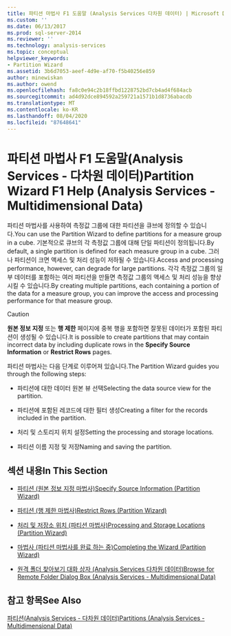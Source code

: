 ```yaml
---
title: 파티션 마법사 F1 도움말 (Analysis Services 다차원 데이터) | Microsoft Docs
ms.custom: ''
ms.date: 06/13/2017
ms.prod: sql-server-2014
ms.reviewer: ''
ms.technology: analysis-services
ms.topic: conceptual
helpviewer_keywords:
- Partition Wizard
ms.assetid: 3b6d7053-aeef-4d9e-af70-f5b40256e859
author: minewiskan
ms.author: owend
ms.openlocfilehash: fa8c0e94c2b18ffbd1228752bd7cb4ad4f684acb
ms.sourcegitcommit: ad4d92dce894592a259721a1571b1d8736abacdb
ms.translationtype: MT
ms.contentlocale: ko-KR
ms.lasthandoff: 08/04/2020
ms.locfileid: "87648641"
---
```

# <a name="partition-wizard-f1-help-analysis-services---multidimensional-data"></a><span data-ttu-id="62a64-102">파티션 마법사 F1 도움말(Analysis Services - 다차원 데이터)</span><span class="sxs-lookup"><span data-stu-id="62a64-102">Partition Wizard F1 Help (Analysis Services - Multidimensional Data)</span></span>
  <span data-ttu-id="62a64-103">파티션 마법사를 사용하여 측정값 그룹에 대한 파티션을 큐브에 정의할 수 있습니다.</span><span class="sxs-lookup"><span data-stu-id="62a64-103">You can use the Partition Wizard to define partitions for a measure group in a cube.</span></span> <span data-ttu-id="62a64-104">기본적으로 큐브의 각 측정값 그룹에 대해 단일 파티션이 정의됩니다.</span><span class="sxs-lookup"><span data-stu-id="62a64-104">By default, a single partition is defined for each measure group in a cube.</span></span> <span data-ttu-id="62a64-105">그러나 파티션이 크면 액세스 및 처리 성능이 저하될 수 있습니다.</span><span class="sxs-lookup"><span data-stu-id="62a64-105">Access and processing performance, however, can degrade for large partitions.</span></span> <span data-ttu-id="62a64-106">각각 측정값 그룹의 일부 데이터를 포함하는 여러 파티션을 만들면 측정값 그룹의 액세스 및 처리 성능을 향상시킬 수 있습니다.</span><span class="sxs-lookup"><span data-stu-id="62a64-106">By creating multiple partitions, each containing a portion of the data for a measure group, you can improve the access and processing performance for that measure group.</span></span>  
  
> [!CAUTION]  
>  <span data-ttu-id="62a64-107">**원본 정보 지정** 또는 **행 제한** 페이지에 중복 행을 포함하면 잘못된 데이터가 포함된 파티션이 생성될 수 있습니다.</span><span class="sxs-lookup"><span data-stu-id="62a64-107">It is possible to create partitions that may contain incorrect data by including duplicate rows in the **Specify Source Information** or **Restrict Rows** pages.</span></span>  
  
 <span data-ttu-id="62a64-108">파티션 마법사는 다음 단계로 이루어져 있습니다.</span><span class="sxs-lookup"><span data-stu-id="62a64-108">The Partition Wizard guides you through the following steps:</span></span>  
  
-   <span data-ttu-id="62a64-109">파티션에 대한 데이터 원본 뷰 선택</span><span class="sxs-lookup"><span data-stu-id="62a64-109">Selecting the data source view for the partition.</span></span>  
  
-   <span data-ttu-id="62a64-110">파티션에 포함된 레코드에 대한 필터 생성</span><span class="sxs-lookup"><span data-stu-id="62a64-110">Creating a filter for the records included in the partition.</span></span>  
  
-   <span data-ttu-id="62a64-111">처리 및 스토리지 위치 설정</span><span class="sxs-lookup"><span data-stu-id="62a64-111">Setting the processing and storage locations.</span></span>  
  
-   <span data-ttu-id="62a64-112">파티션 이름 지정 및 저장</span><span class="sxs-lookup"><span data-stu-id="62a64-112">Naming and saving the partition.</span></span>  
  
## <a name="in-this-section"></a><span data-ttu-id="62a64-113">섹션 내용</span><span class="sxs-lookup"><span data-stu-id="62a64-113">In This Section</span></span>  
  
-   [<span data-ttu-id="62a64-114">파티션 &#40;원본 정보 지정 마법사&#41;</span><span class="sxs-lookup"><span data-stu-id="62a64-114">Specify Source Information &#40;Partition Wizard&#41;</span></span>](specify-source-information-partition-wizard.md)  
  
-   [<span data-ttu-id="62a64-115">파티션 &#40;행 제한 마법사&#41;</span><span class="sxs-lookup"><span data-stu-id="62a64-115">Restrict Rows &#40;Partition Wizard&#41;</span></span>](restrict-rows-partition-wizard.md)  
  
-   [<span data-ttu-id="62a64-116">처리 및 저장소 위치 &#40;파티션 마법사&#41;</span><span class="sxs-lookup"><span data-stu-id="62a64-116">Processing and Storage Locations &#40;Partition Wizard&#41;</span></span>](processing-and-storage-locations-partition-wizard.md)  
  
-   [<span data-ttu-id="62a64-117">마법사 &#40;파티션 마법사를 완료 하는 중&#41;</span><span class="sxs-lookup"><span data-stu-id="62a64-117">Completing the Wizard &#40;Partition Wizard&#41;</span></span>](completing-the-wizard-partition-wizard.md)  
  
-   [<span data-ttu-id="62a64-118">원격 폴더 찾아보기 대화 상자 &#40;Analysis Services 다차원 데이터&#41;</span><span class="sxs-lookup"><span data-stu-id="62a64-118">Browse for Remote Folder Dialog Box &#40;Analysis Services - Multidimensional Data&#41;</span></span>](browse-for-remote-folder-dialog-box-analysis-services-multidimensional-data.md)  
  
## <a name="see-also"></a><span data-ttu-id="62a64-119">참고 항목</span><span class="sxs-lookup"><span data-stu-id="62a64-119">See Also</span></span>  
 [<span data-ttu-id="62a64-120">파티션&#40;Analysis Services - 다차원 데이터&#41;</span><span class="sxs-lookup"><span data-stu-id="62a64-120">Partitions &#40;Analysis Services - Multidimensional Data&#41;</span></span>](multidimensional-models-olap-logical-cube-objects/partitions-analysis-services-multidimensional-data.md)  
  
  
